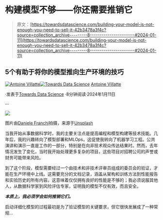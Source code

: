 # 构建模型不够——你还需要推销它

> 原文：[https://towardsdatascience.com/building-your-model-is-not-enough-you-need-to-sell-it-42b3478a3f4c?source=collection_archive---------8-----------------------#2024-01-11](https://towardsdatascience.com/building-your-model-is-not-enough-you-need-to-sell-it-42b3478a3f4c?source=collection_archive---------8-----------------------#2024-01-11)

## 5个有助于将你的模型推向生产环境的技巧

[](https://medium.com/@villatteantoine?source=post_page---byline--42b3478a3f4c--------------------------------)[![Antoine Villatte](../Images/0dface5672b3890ba7133cecb7e47d43.png)](https://medium.com/@villatteantoine?source=post_page---byline--42b3478a3f4c--------------------------------)[](https://towardsdatascience.com/?source=post_page---byline--42b3478a3f4c--------------------------------)[![Towards Data Science](../Images/a6ff2676ffcc0c7aad8aaf1d79379785.png)](https://towardsdatascience.com/?source=post_page---byline--42b3478a3f4c--------------------------------) [Antoine Villatte](https://medium.com/@villatteantoine?source=post_page---byline--42b3478a3f4c--------------------------------)

·发表于[Towards Data Science](https://towardsdatascience.com/?source=post_page---byline--42b3478a3f4c--------------------------------) ·8分钟阅读·2024年1月11日

--

![](../Images/7b10496fa6df1725c8d9e8ea1be4eebf.png)

图片由[Daniele Franchi](https://unsplash.com/@daniele_franchi?utm_source=medium&utm_medium=referral)拍摄，来源于[Unsplash](https://unsplash.com/?utm_source=medium&utm_medium=referral)

当我开始从事数据科学时，我的主要关注点是提高编程和模型构建等技术技能。几年后，我的兴趣转向了模型部署和MLOps，这促使我转向了机器学习工程。公共演讲和演示一直是工作的一部分，特别是在向非技术观众传达结果时。然而，去年情况发生了变化，当时我开始处理更多复杂的项目，这些项目对招聘公司的声誉或财务可能带来风险。

到了这个阶段，模型需要经过一个由技术和非技术评审员组成的委员会的验证，才能在生产环境中上线。这需要充分的文档记录，涵盖从架构和训练方法到性能报告和实验历史的所有内容。这意味着仅仅拥有良好的性能是不够的；我必须说服其他人，从数据科学家到风险评估专家，证明我的模型不仅有效，而且安全。

***本质上，我必须学会如何推销它们。***

启动详细化模型的过程最初是为了验证模型的关键要求，但它很快发展成了一种常规…
